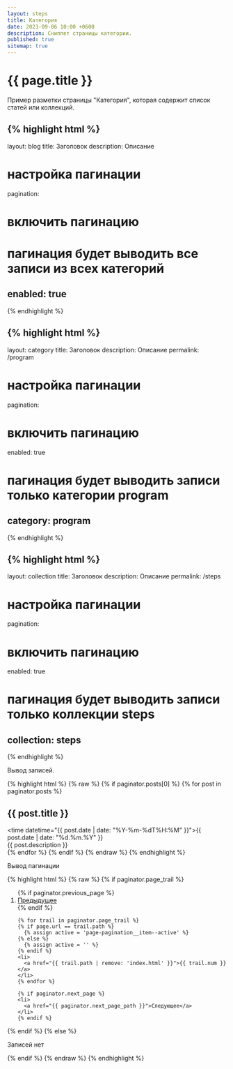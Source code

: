 ```yaml
---
layout: steps
title: Категория
date: 2023-09-06 10:00 +0600
description: Сниппет страницы категории.
published: true
sitemap: true
---
```


# {{ page.title }}

Пример разметки страницы "Категория", которая содержит список статей или коллекций.

{% highlight html %}
---
layout: blog
title: Заголовок
description: Описание

# настройка пагинации
pagination:
  # включить пагинацию
  # пагинация будет выводить все записи из всех категорий
  enabled: true
---
{% endhighlight %}

{% highlight html %}
---
layout: category
title: Заголовок
description: Описание
permalink: /program

# настройка пагинации
pagination:
  # включить пагинацию
  enabled: true

  # пагинация будет выводить записи только категории program
  category: program
---
{% endhighlight %}

{% highlight html %}
---
layout: collection
title: Заголовок
description: Описание
permalink: /steps

# настройка пагинации
pagination:
  # включить пагинацию
  enabled: true

  # пагинация будет выводить записи только коллекции steps
  collection: steps
---
{% endhighlight %}

Вывод записей.

{% highlight html %}
{% raw %}
{% if paginator.posts[0] %}
  {% for post in paginator.posts %}
    <h2>{{ post.title }}</h2>
    <time datetime="{{ post.date | date: "%Y-%m-%dT%H:%M" }}">{{ post.date | date: "%d.%m.%Y" }}</time>
    <div>{{ post.description }}</div>
  {% endfor %}
{% endif %}
{% endraw %}
{% endhighlight %}

Вывод пагинации

{% highlight html %}
{% raw %}
{% if paginator.page_trail %}
  <ol>
    {% if paginator.previous_page %}
    <li>
      <a href="{{ paginator.previous_page_path }}">Предыдущее</a>
    </li>
    {% endif %}
  
    {% for trail in paginator.page_trail %}
    {% if page.url == trail.path %}
      {% assign active = 'page-pagination__item--active' %}
    {% else %}
      {% assign active = '' %}
    {% endif %}
    <li>
      <a href="{{ trail.path | remove: 'index.html' }}">{{ trail.num }}</a>
    </li>
    {% endfor %}
  
    {% if paginator.next_page %}
    <li>
      <a href="{{ paginator.next_page_path }}">Следующее</a>
    </li>
    {% endif %}
  </ol>
{% endif %}
{% else %}
  <p>Записей нет</p>
{% endif %}
{% endraw %}
{% endhighlight %}
